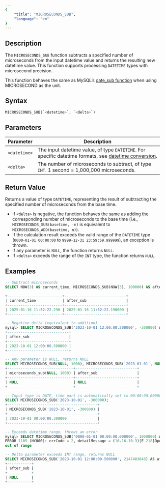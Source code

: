 ```yaml
---
{
    "title": "MICROSECONDS_SUB",
    "language": "en"
}
---
```


## Description

The `MICROSECONDS_SUB` function subtracts a specified number of microseconds from the input datetime value and returns the resulting new datetime value. This function supports processing `DATETIME` types with microsecond precision.

This function behaves the same as MySQL’s [date_sub function](https://dev.mysql.com/doc/refman/8.4/en/date-and-time-functions.html#function_date-sub) when using MICROSECOND as the unit.

## Syntax

```sql
MICROSECONDS_SUB(`<datetime>`, `<delta>`)
```

## Parameters

| Parameter    | Description                                                                                     |
|--------------|-------------------------------------------------------------------------------------------------|
| `<datetime>` | The input datetime value, of type `DATETIME`. For specific datetime formats, see [datetime conversion](../../../../../current/sql-manual/basic-element/sql-data-types/conversion/datetime-conversion). |
| `<delta>`    | The number of microseconds to subtract, of type `INT`. 1 second = 1,000,000 microseconds.       |

## Return Value

Returns a value of type `DATETIME`, representing the result of subtracting the specified number of microseconds from the base time.

- If `<delta>` is negative, the function behaves the same as adding the corresponding number of microseconds to the base time (i.e., `MICROSECONDS_SUB(basetime, -n)` is equivalent to `MICROSECONDS_ADD(basetime, n)`).
- If the calculation result exceeds the valid range of the `DATETIME` type (`0000-01-01 00:00:00` to `9999-12-31 23:59:59.999999`), an exception is thrown.
- If any parameter is `NULL`, the function returns `NULL`.
- If `<delta>` exceeds the range of the `INT` type, the function returns `NULL`.

## Examples

```sql
-- Subtract microseconds
SELECT NOW(3) AS current_time, MICROSECONDS_SUB(NOW(3), 100000) AS after_sub;

+-------------------------+----------------------------+
| current_time            | after_sub                  |
+-------------------------+----------------------------+
| 2025-01-16 11:52:22.296 | 2025-01-16 11:52:22.196000 |
+-------------------------+----------------------------+

-- Negative delta (equivalent to addition)
mysql> SELECT MICROSECONDS_SUB('2023-10-01 12:00:00.200000', -300000) AS after_sub;
+----------------------------+
| after_sub                  |
+----------------------------+
| 2023-10-01 12:00:00.500000 |
+----------------------------+

-- Any parameter is NULL, returns NULL
SELECT MICROSECONDS_SUB(NULL, 1000), MICROSECONDS_SUB('2023-01-01', NULL) AS after_sub;
+------------------------------+----------------------------+
| microseconds_sub(NULL, 1000) | after_sub                  |
+------------------------------+----------------------------+
| NULL                         | NULL                       |
+------------------------------+----------------------------+

-- Input type is DATE, time part is automatically set to 00:00:00.000000
SELECT MICROSECONDS_SUB('2023-10-01', -300000);
+-----------------------------------------+
| MICROSECONDS_SUB('2023-10-01', -300000) |
+-----------------------------------------+
| 2023-10-01 00:00:00.300000              |
+-----------------------------------------+

-- Exceeds datetime range, throws an error
mysql> SELECT MICROSECONDS_SUB('0000-01-01 00:00:00.000000', 1000000) AS after_sub;
ERROR 1105 (HY000): errCode = 2, detailMessage = (10.16.10.3)[E-218]Operation microseconds_sub of 0000-01-01 00:00:00, 1000000 
out of range

-- Delta parameter exceeds INT range, returns NULL
SELECT MICROSECONDS_SUB('2023-10-01 12:00:00.500000', 2147483648) AS after_sub;
+-----------+
| after_sub |
+-----------+
| NULL      |
+-----------+
```